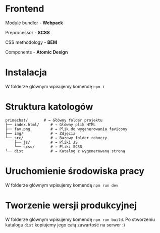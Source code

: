 # Frontend

Module bundler - **Webpack**

Preprocessor - **SCSS**

CSS methodology - **BEM**

Components - **Atomic Design**

# Instalacja

W folderze głównym wpisujemy komendę `npm i`

# Struktura katologów

```
primechat/       # → Główny folder projektu
├── index.html/     # → Główny plik HTML
├── fav.png         # → Plik do wygenerowania favicony
├── img/            # → Zdjęcia
└── src/            # → Bazowy folder roboczy
    ├── js/         # → Pliki JS
    └── scss/       # → Pliki SCSS
└── dist            # → Katalog z wygenerowaną stroną
```

# Uruchomienie środowiska pracy

W folderze głównym wpisujemy komendę `npm run dev`

# Tworzenie wersji produkcyjnej

W folderze głównym wpisujemy komendę `npm run build`. Po stworzeniu katalogu `dist` kopiujemy jego całą zawartość na serwer :)
